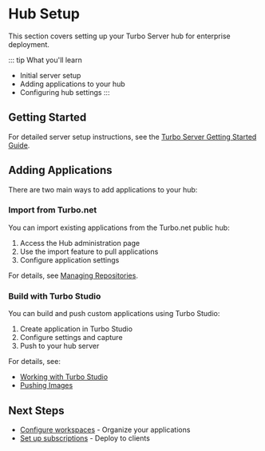 # Hub Setup

This section covers setting up your Turbo Server hub for enterprise deployment.

::: tip What you'll learn
- Initial server setup
- Adding applications to your hub
- Configuring hub settings
:::

## Getting Started

For detailed server setup instructions, see the [Turbo Server Getting Started Guide](/server/setup-and-deployment/deploying-on-premises.md).

## Adding Applications

There are two main ways to add applications to your hub:

### Import from Turbo.net

You can import existing applications from the Turbo.net public hub:

1. Access the Hub administration page
2. Use the import feature to pull applications
3. Configure application settings

For details, see [Managing Repositories](/server/administration/hub.md#managing-repositories).

### Build with Turbo Studio

You can build and push custom applications using Turbo Studio:

1. Create application in Turbo Studio
2. Configure settings and capture
3. Push to your hub server

For details, see:
- [Working with Turbo Studio](/studio/working-with-turbo-studio/)
- [Pushing Images](/studio/working-with-containers/)

## Next Steps

- [Configure workspaces](workspaces.md) - Organize your applications
- [Set up subscriptions](subscriptions.md) - Deploy to clients
